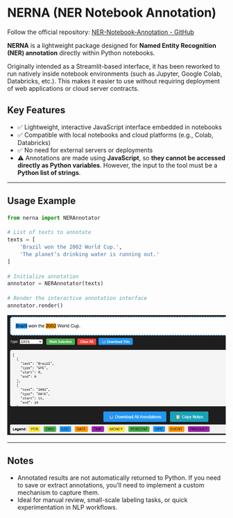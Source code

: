 # NERNA (NER Notebook Annotation)

Follow the official repository: [NER-Notebook-Annotation - GitHub](https://github.com/danttis/NER-Notebook-Annotation/) 	


**NERNA** is a lightweight package designed for **Named Entity Recognition (NER) annotation** directly within Python notebooks.

Originally intended as a Streamlit-based interface, it has been reworked to run natively inside notebook environments (such as Jupyter, Google Colab, Databricks, etc.). This makes it easier to use without requiring deployment of web applications or cloud server contracts.

## Key Features

* ✅ Lightweight, interactive JavaScript interface embedded in notebooks
* ✅ Compatible with local notebooks and cloud platforms (e.g., Colab, Databricks)
* ✅ No need for external servers or deployments
* ⚠️ Annotations are made using **JavaScript**, so **they cannot be accessed directly as Python variables**. However, the input to the tool must be a **Python list of strings**.

---

## Usage Example

```python
from nerna import NERAnnotator

# List of texts to annotate
texts = [
    'Brazil won the 2002 World Cup.',
    'The planet’s drinking water is running out.'
]

# Initialize annotation
annotator = NERAnnotator(texts)

# Render the interactive annotation interface
annotator.render()
```
![NERNA Screenshot](https://raw.githubusercontent.com/danttis/NER-Notebook-Annotation/refs/heads/main/docs/img/image.png)

---

## Notes

* Annotated results are not automatically returned to Python. If you need to save or extract annotations, you’ll need to implement a custom mechanism to capture them.
* Ideal for manual review, small-scale labeling tasks, or quick experimentation in NLP workflows.

